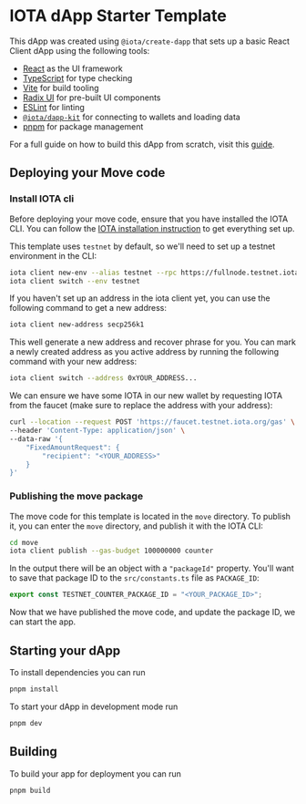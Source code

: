 # IOTA dApp Starter Template

This dApp was created using `@iota/create-dapp` that sets up a basic React
Client dApp using the following tools:

- [React](https://react.dev/) as the UI framework
- [TypeScript](https://www.typescriptlang.org/) for type checking
- [Vite](https://vitejs.dev/) for build tooling
- [Radix UI](https://www.radix-ui.com/) for pre-built UI components
- [ESLint](https://eslint.org/) for linting
- [`@iota/dapp-kit`](https://docs.iota.org/references/ts-sdk/dapp-kit) for
  connecting to wallets and loading data
- [pnpm](https://pnpm.io/) for package management

For a full guide on how to build this dApp from scratch, visit this
[guide](https://docs.iota.org/guides/developer/app-examples/e2e-counter#frontend).

## Deploying your Move code

### Install IOTA cli

Before deploying your move code, ensure that you have installed the IOTA CLI.
You can follow the
[IOTA installation instruction](https://docs.iota.org/developer/getting-started/install-iota) to get
everything set up.

This template uses `testnet` by default, so we'll need to set up a testnet
environment in the CLI:

```bash
iota client new-env --alias testnet --rpc https://fullnode.testnet.iota.org:443
iota client switch --env testnet
```

If you haven't set up an address in the iota client yet, you can use the
following command to get a new address:

```bash
iota client new-address secp256k1
```

This well generate a new address and recover phrase for you. You can mark a
newly created address as you active address by running the following command
with your new address:

```bash
iota client switch --address 0xYOUR_ADDRESS...
```

We can ensure we have some IOTA in our new wallet by requesting IOTA from the
faucet (make sure to replace the address with your address):

```bash
curl --location --request POST 'https://faucet.testnet.iota.org/gas' \
--header 'Content-Type: application/json' \
--data-raw '{
    "FixedAmountRequest": {
        "recipient": "<YOUR_ADDRESS>"
    }
}'
```

### Publishing the move package

The move code for this template is located in the `move` directory. To publish
it, you can enter the `move` directory, and publish it with the IOTA CLI:

```bash
cd move
iota client publish --gas-budget 100000000 counter
```

In the output there will be an object with a `"packageId"` property. You'll want
to save that package ID to the `src/constants.ts` file as `PACKAGE_ID`:

```ts
export const TESTNET_COUNTER_PACKAGE_ID = "<YOUR_PACKAGE_ID>";
```

Now that we have published the move code, and update the package ID, we can
start the app.

## Starting your dApp

To install dependencies you can run

```bash
pnpm install
```

To start your dApp in development mode run

```bash
pnpm dev
```

## Building

To build your app for deployment you can run

```bash
pnpm build
```
